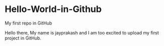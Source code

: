 # Hello-World-in-Github
My first repo in GitHub


Hello there, My name is jayprakash
and I am too excited to upload my first project in GitHub.
